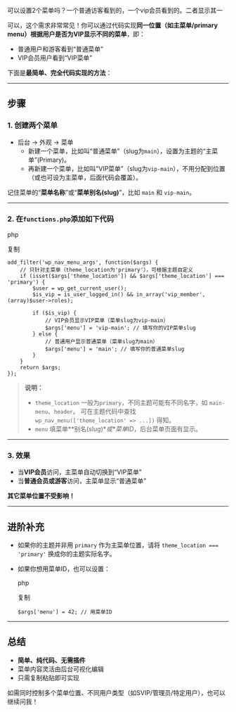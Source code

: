 可以设置2个菜单吗？一个普通访客看到的，一个vip会员看到的。二者显示其一



可以，这个需求非常常见！你可以通过代码实现**同一位置（如主菜单/primary menu）根据用户是否为VIP显示不同的菜单**，即：

- 普通用户和游客看到“普通菜单”
- VIP会员用户看到“VIP菜单”

下面是**最简单、完全代码实现的方法**：

------

## 步骤

### 1. 创建两个菜单

- 后台 → 外观 → 菜单
  - 新建一个菜单，比如叫“普通菜单”（slug为`main`），设置为主题的“主菜单”(Primary)。
  - 再新建一个菜单，比如叫“VIP菜单”（slug为`vip-main`），不用分配到位置（或也可设为主菜单，后面代码会覆盖）。

记住菜单的“**菜单名称**”或“**菜单别名(slug)**”，比如 `main` 和 `vip-main`。

------

### 2. 在`functions.php`添加如下代码

php

复制

```
add_filter('wp_nav_menu_args', function($args) {
    // 只针对主菜单（theme_location为'primary'），可根据主题自定义
    if (isset($args['theme_location']) && $args['theme_location'] === 'primary') {
        $user = wp_get_current_user();
        $is_vip = is_user_logged_in() && in_array('vip_member', (array)$user->roles);

        if ($is_vip) {
            // VIP会员显示VIP菜单（菜单slug为vip-main）
            $args['menu'] = 'vip-main'; // 填写你的VIP菜单slug
        } else {
            // 普通用户显示普通菜单（菜单slug为main）
            $args['menu'] = 'main'; // 填写你的普通菜单slug
        }
    }
    return $args;
});
```

> **说明：**
>
> - `theme_location` 一般为`primary`，不同主题可能有不同名字，如 `main-menu`、`header`。
>    可在主题代码中查找 `wp_nav_menu(['theme_location' => ...])` 得知。
> - `menu` 填菜单**别名(slug)\**或\**菜单ID**，后台菜单页面有显示。

------

### 3. 效果

- 当**VIP会员**访问，主菜单自动切换到“VIP菜单”
- 当**普通会员或游客**访问，主菜单显示“普通菜单”

**其它菜单位置不受影响！**

------

## 进阶补充

- 如果你的主题并非用 `primary` 作为主菜单位置，请将 `theme_location === 'primary'` 换成你的主题实际名字。

- 如果你想用菜单ID，也可以设置：

  php

  复制

  ```
  $args['menu'] = 42; // 用菜单ID
  ```

------

## 总结

- **简单、纯代码、无需插件**
- 菜单内容灵活由后台可视化编辑
- 只需复制粘贴即可实现

如需同时控制多个菜单位置、不同用户类型（如SVIP/管理员/特定用户），也可以继续问我！